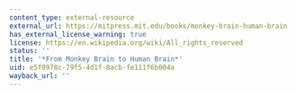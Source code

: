 ```yaml
---
content_type: external-resource
external_url: https://mitpress.mit.edu/books/monkey-brain-human-brain
has_external_license_warning: true
license: https://en.wikipedia.org/wiki/All_rights_reserved
status: ''
title: '*From Monkey Brain to Human Brain*'
uid: e5f0978c-79f5-4d1f-8acb-fe111f6b004a
wayback_url: ''
---
```

